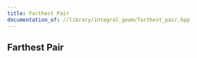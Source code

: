 ```yaml
---
title: Farthest Pair
documentation_of: //library/integral_geom/farthest_pair.hpp
---
```

## Farthest Pair